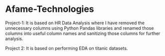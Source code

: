 # Afame-Technologies

Project-1:
It is based on HR Data Analysis where I have removed the unnecessary columns using Python Pandas libraries and renamed those columns into useful column names and sanitizing those columns for further analysis.

Project 2:
It is based on performing EDA on titanic datasets. 
